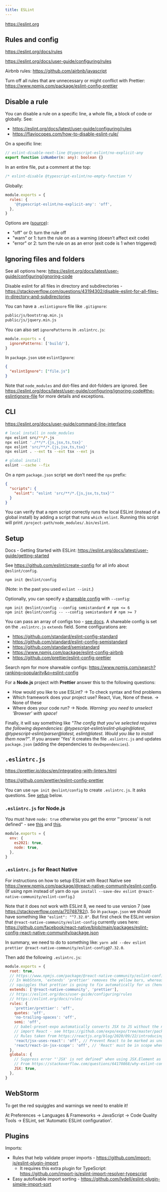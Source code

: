```yaml
---
title: ESLint
---
```


https://eslint.org

## Rules and config

https://eslint.org/docs/rules

https://eslint.org/docs/user-guide/configuring/rules

Airbnb rules: https://github.com/airbnb/javascript

Turn off all rules that are unnecessary or might conflict with Prettier: https://www.npmjs.com/package/eslint-config-prettier

## Disable a rule

You can disable a rule on a specific line, a whole file, a block of code or globally. See:

- https://eslint.org/docs/latest/user-guide/configuring/rules
- https://flaviocopes.com/how-to-disable-eslint-rule/

On a specific line:

```ts
// eslint-disable-next-line @typescript-eslint/no-explicit-any
export function isNumber(n: any): boolean {}
```

In an entire file, put a comment at the top:

```ts
/* eslint-disable @typescript-eslint/no-empty-function */
```

Globally:

```js title=".eslintrc.js"
module.exports = {
  rules: {
    '@typescript-eslint/no-explicit-any': 'off',
  },
}
```

Options are ([source](https://eslint.org/docs/latest/user-guide/configuring/rules#configuring-rules)):

- "off" or 0: turn the rule off
- "warn" or 1: turn the rule on as a warning (doesn’t affect exit code)
- "error" or 2: turn the rule on as an error (exit code is 1 when triggered)

## Ignoring files and folders

See all options here: https://eslint.org/docs/latest/user-guide/configuring/ignoring-code

Disable eslint for all files in directory and subdirectories - https://stackoverflow.com/questions/43194302/disable-eslint-for-all-files-in-directory-and-subdirectories

You can have a `.eslintignore` file like `.gitignore`:

```txt title=".eslintignore"
public/js/bootstrap.min.js
public/js/jquery.min.js
```

You can also set `ignorePatterns` in `.eslintrc.js`:

```js title=".eslintrc.js"
module.exports = {
  ignorePatterns: ['build/'],
}
```

In `package.json` use `eslintIgnore`:

```json title="package.json"
{
  "eslintIgnore": ["file.js"]
}
```

Note that `node_modules` and dot-files and dot-folders are ignored. See https://eslint.org/docs/latest/user-guide/configuring/ignoring-code#the-eslintignore-file for more details and exceptions.

## CLI

https://eslint.org/docs/user-guide/command-line-interface

```bash
# local install in node_modules
npx eslint src/**/*.js
npx eslint './**/*.{js,jsx,ts,tsx}'
npx eslint 'src/**/*.{js,jsx,ts,tsx}'
npx eslint . --ext ts --ext tsx --ext js

# global install
eslint --cache --fix
```

On a npm `package.json` script we don't need the `npx` prefix:

```json title=package.json
{
  "scripts": {
    "eslint": "eslint 'src/**/*.{js,jsx,ts,tsx}'"
  }
}
```

You can verify that a npm script correctly runs the local ESLint (instead of a global install) by adding a script that runs `which eslint`. Running this script will print `/project-path/node_modules/.bin/eslint`.

## Setup

Docs - Getting Started with ESLint: https://eslint.org/docs/latest/user-guide/getting-started

See https://github.com/eslint/create-config for all info about `@eslint/config`.

```
npm init @eslint/config
```

(Note: in the past you used `eslint --init`.)

Optionally, you can specify a [shareable config](https://eslint.org/docs/latest/developer-guide/shareable-configs) with `--config`:

```shell
npm init @eslint/config --config semistandard # npm <= 6
npm init @eslint/config -- --config semistandard # npm >= 7
```

You can pass an array of configs too - [see docs](https://github.com/eslint/create-config). A shareable config is set on the `.eslintrc.js` `extends` field. Some configurations are:

- https://github.com/standard/eslint-config-standard
- https://github.com/standard/eslint-config-semistandard
- https://github.com/standard/semistandard
- https://www.npmjs.com/package/eslint-config-airbnb
- https://github.com/prettier/eslint-config-prettier

Search npm for more shareable configs: https://www.npmjs.com/search?ranking=popularity&q=eslint-config

For a **Node.js** project with **Prettier** answer this to the following questions:

- How would you like to use ESLint? -> To check syntax and find problems
- Which framework does your project use? React, Vue, None of these. -> None of these
- Where does your code run? -> Node. _Warning: you need to unselect 'Browser' with space!_

Finally, it will say something like _"The config that you've selected requires the following dependencies: @typescript-eslint/eslint-plugin@latest, @typescript-eslint/parser@latest, eslint@latest. Would you like to install them now?"_. If you answer 'Yes' it creates the file `.eslintrc.js` and updates `package.json` (adding the dependencies to `devDependencies`).

## `.eslintrc.js`

https://prettier.io/docs/en/integrating-with-linters.html

https://github.com/prettier/eslint-config-prettier

You can use `npm init @eslint/config` to create `.eslintrc.js`. It asks questions. See [setup](#setup) below.

### `.eslintrc.js` for Node.js

You must have `node: true` otherwise you get the error "'process' is not defined" - see [this](https://stackoverflow.com/q/50894000/4034572) and [this](https://youtu.be/sIhm4YOMK6Q?t=1722).

```js
module.exports = {
  env: {
    es2021: true,
    node: true,
  },
}
```

### `.eslintrc.js` for React Native

For instructions on how to setup ESLint with React Native see https://www.npmjs.com/package/@react-native-community/eslint-config. (If using npm instead of yarn do `npm install --save-dev eslint @react-native-community/eslint-config`.)

Note that it does not work with ESLint 8, we need to use version 7 (see https://stackoverflow.com/a/70748782/).
So in `package.json` we should have something like `"eslint": "^7.32.0"`.
But first check the ESLint version that `@react-native-community/eslint-config` currently uses here: https://github.com/facebook/react-native/blob/main/packages/eslint-config-react-native-community/package.json

In summary, we need to do to something like: `yarn add --dev eslint prettier @react-native-community/eslint-config@7.32.0`.

Then add the following `.eslintrc.js`:

```js
module.exports = {
  root: true,
  // https://www.npmjs.com/package/@react-native-community/eslint-config
  // In WebStorm, 'extends' 'prettier' removes the yellow bars, whereas the 'rules' sections gets rid of the red
  // squiggles that prettier is going to fix automatically for us (hence there's no point in seeing them).
  extends: ['@react-native-community', 'prettier'],
  // https://eslint.org/docs/user-guide/configuring/rules
  // https://eslint.org/docs/rules/
  rules: {
    'prettier/prettier': 'off',
    quotes: 'off',
    'no-trailing-spaces': 'off',
    semi: 'off',
    // babel-preset-expo automatically converts JSX to JS without the need to
    // import React - see https://github.com/expo/expo/tree/master/packages/babel-preset-expo#jsxruntime
    // Rules taken from https://reactjs.org/blog/2020/09/22/introducing-the-new-jsx-transform.html#eslint
    'react/jsx-uses-react': 'off', // Prevent React to be marked as unused
    'react/react-in-jsx-scope': 'off', // 'React' must be in scope when using JSX
  },
  globals: {
    // Suppress error "'JSX' is not defined" when using JSX.Element as type.
    // From https://stackoverflow.com/questions/64170868/why-eslint-consider-jsx-or-some-react-types-undefined-since-upgrade-typescript
    JSX: true,
  },
}
```

## WebStorm

To get the red squiggles and warnings we need to enable it!

At Preferences -> Languages & Frameworks -> JavaScript -> Code Quality Tools -> ESLint, set 'Automatic ESLint configuration'.

## Plugins

Imports:

- Rules that help validate proper imports - https://github.com/import-js/eslint-plugin-import
  - It requires this extra plugin for TypeScript: https://github.com/import-js/eslint-import-resolver-typescript
- Easy autofixable import sorting - https://github.com/lydell/eslint-plugin-simple-import-sort
